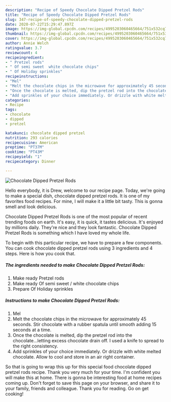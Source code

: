 ```yaml
---
description: "Recipe of Speedy Chocolate Dipped Pretzel Rods"
title: "Recipe of Speedy Chocolate Dipped Pretzel Rods"
slug: 347-recipe-of-speedy-chocolate-dipped-pretzel-rods
date: 2020-07-22T15:29:47.897Z
image: https://img-global.cpcdn.com/recipes/4995203060465664/751x532cq70/chocolate-dipped-pretzel-rods-recipe-main-photo.jpg
thumbnail: https://img-global.cpcdn.com/recipes/4995203060465664/751x532cq70/chocolate-dipped-pretzel-rods-recipe-main-photo.jpg
cover: https://img-global.cpcdn.com/recipes/4995203060465664/751x532cq70/chocolate-dipped-pretzel-rods-recipe-main-photo.jpg
author: Annie Welch
ratingvalue: 3.7
reviewcount: 4
recipeingredient:
- " Pretzel rods"
- " Of semi sweet  white chocolate chips"
- " Of Holiday sprinkles"
recipeinstructions:
- "Mel"
- "Melt the chocolate chips in the microwave for approximately 45 seconds. Stir chocolate with a rubber spatula until smooth adding 15 seconds at a time."
- "Once the chocolate is melted, dip the pretzel rod into the chocolate...letting excess chocolate drain off. I used a knife to spread to the right consistency."
- "Add sprinkles of your choice immediately. Or drizzle with white melted chocolate. Allow to cool and store in an air right container."
categories:
- Recipe
tags:
- chocolate
- dipped
- pretzel

katakunci: chocolate dipped pretzel 
nutrition: 293 calories
recipecuisine: American
preptime: "PT37M"
cooktime: "PT43M"
recipeyield: "1"
recipecategory: Dinner

---
```



![Chocolate Dipped Pretzel Rods](https://img-global.cpcdn.com/recipes/4995203060465664/751x532cq70/chocolate-dipped-pretzel-rods-recipe-main-photo.jpg)

Hello everybody, it is Drew, welcome to our recipe page. Today, we're going to make a special dish, chocolate dipped pretzel rods. It is one of my favorites food recipes. For mine, I will make it a little bit tasty. This is gonna smell and look delicious.



Chocolate Dipped Pretzel Rods is one of the most popular of recent trending foods on earth. It's easy, it is quick, it tastes delicious. It's enjoyed by millions daily. They're nice and they look fantastic. Chocolate Dipped Pretzel Rods is something which I have loved my whole life.


To begin with this particular recipe, we have to prepare a few components. You can cook chocolate dipped pretzel rods using 3 ingredients and 4 steps. Here is how you cook that.

<!--inarticleads1-->

##### The ingredients needed to make Chocolate Dipped Pretzel Rods:

1. Make ready  Pretzel rods
1. Make ready  Of semi sweet / white chocolate chips
1. Prepare  Of Holiday sprinkles




<!--inarticleads2-->

##### Instructions to make Chocolate Dipped Pretzel Rods:

1. Mel
1. Melt the chocolate chips in the microwave for approximately 45 seconds. Stir chocolate with a rubber spatula until smooth adding 15 seconds at a time.
1. Once the chocolate is melted, dip the pretzel rod into the chocolate...letting excess chocolate drain off. I used a knife to spread to the right consistency.
1. Add sprinkles of your choice immediately. Or drizzle with white melted chocolate. Allow to cool and store in an air right container.




So that is going to wrap this up for this special food chocolate dipped pretzel rods recipe. Thank you very much for your time. I'm confident you will make this at home. There is gonna be interesting food at home recipes coming up. Don't forget to save this page on your browser, and share it to your family, friends and colleague. Thank you for reading. Go on get cooking!
